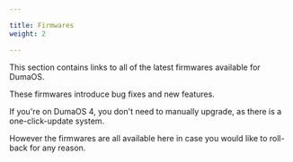 ```yaml
---

title: Firmwares
weight: 2

---
```


This section contains links to all of the latest firmwares available for DumaOS.

These firmwares introduce bug fixes and new features.

If you're on DumaOS 4, you don't need to manually upgrade, as there is a one-click-update system.

However the firmwares are all available here in case you would like to roll-back for any reason.